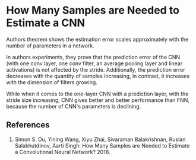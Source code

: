 # How Many Samples are Needed to Estimate a CNN

Authors theorem shows the estimation error scales approximately with the number of parameters in a network. 

In authors experiments, they prove that the prediction error of the CNN (with one conv layer, one conv filter, an average pooling layer and linear activations) is not affected by the stride. Additionally, the prediction error decreases with the quantity of samples increasing, in contrast, it increases with the dimension of filters growing.

While when it comes to the one-layer CNN with a prediction layer, with the stride size increasing, CNN gives better and better performance than FNN, because the number of CNN's parameters is declining.


## References
1. Simon S. Du, Yining Wang, Xiyu Zhai, Sivaraman Balakrishnan, Ruslan Salakhutdinov, Aarti Singh: How Many Samples are Needed to Estimate a Convolutional Neural Network? 2018.
